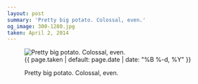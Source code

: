 ```yaml
---
layout: post
summary: 'Pretty big potato. Colossal, even.'
og_image: 300-1280.jpg
taken: April 2, 2014
---
```


<figure class="post">
<img alt="Pretty big potato. Colossal, even." sizes="(min-width: 700px) 50vw, calc(100vw - 2rem)" src="{{ site.assets_url }}/300-640.jpg" srcset="{{ site.assets_url }}/300-1280.jpg 1280w, {{ site.assets_url }}/300-960.jpg 960w, {{ site.assets_url }}/300-640.jpg 640w, {{ site.assets_url }}/300-320.jpg 320w"/>
<figcaption>
<time>{{ page.taken | default: page.date | date: "%B %-d, %Y" }}</time>
<p>Pretty big potato. Colossal, even.</p>
</figcaption>
</figure>
